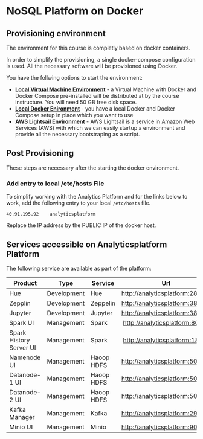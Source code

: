 # NoSQL Platform on Docker

## Provisioning environment
The environment for this course is completly based on docker containers. 

In order to simplify the provisioning, a single docker-compose configuration is used. All the necessary software will be provisioned using Docker. 

You have the follwing options to start the environment:

 * [**Local Virtual Machine Environment**](./LocalVirtualMachine.md) - a Virtual Machine with Docker and Docker Compose pre-installed will be distributed at by the course instructure. You will need 50 GB free disk space.
 * [**Local Docker Enironment**](./LocalDocker.md) - you have a local Docker and Docker Compose setup in place which you want to use
 * [**AWS Lightsail Environment**](./Lightsail.md) - AWS Lightsail is a service in Amazon Web Services (AWS) with which we can easily startup a environment and provide all the necessary bootstraping as a script.


## Post Provisioning

These steps are necessary after the starting the docker environment. 

### Add entry to local /etc/hosts File
To simplify working with the Analytics Platform and for the links below to work, add the following entry to your local `/etc/hosts` file. 

```
40.91.195.92	analyticsplatform
```

Replace the IP address by the PUBLIC IP of the docker host. 

## Services accessible on Analyticsplatform Platform
The following service are available as part of the platform:

Product | Type | Service | Url
------|------| --------| ----
Hue | Development | Hue | <http://analyticsplatform:28888>
Zepplin | Development | Zeppelin | <http://analyticsplatform:38081>
Jupyter | Development | Jupyter | <http://analyticsplatform:38888>
Spark UI | Management  | Spark | <http://analyticsplatform:8080>
Spark History Server UI | Management | Spark | <http://analyticsplatform:18080>
Namenode UI | Management  | Haoop HDFS | <http://analyticsplatform:50070>
Datanode-1 UI | Management  | Haoop HDFS | <http://analyticsplatform:50075>
Datanode-2 UI | Management  | Haoop HDFS | <http://analyticsplatform:50076>
Kafka Manager | Management | Kafka | <http://analyticsplatform:29000>
Minio UI | Management | Minio | <http://analyticsplatform:9000>

